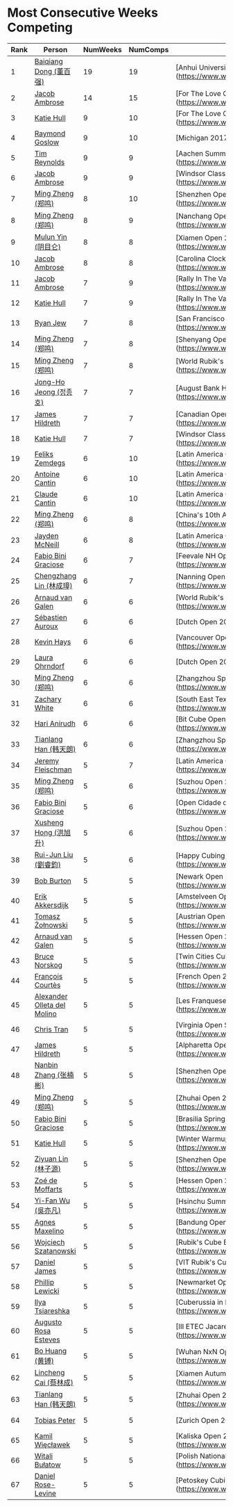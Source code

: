 # **Most Consecutive Weeks Competing**

|Rank|Person|NumWeeks|NumComps|StartComp|EndComp
|--|--|--|--|--|--|
|1|[Baiqiang Dong (董百强)](https://www.worldcubeassociation.org/persons/2008DONG06)|19|19|[Anhui University Smart Open 2017](https://www.worldcubeassociation.org/competitions/AnhuiUniversitySmartOpen2017|[World Rubik's Cube Championship 2017](https://www.worldcubeassociation.org/competitions/WC2017
|2|[Jacob Ambrose](https://www.worldcubeassociation.org/persons/2010AMBR01)|14|15|[For The Love Of Cubing 2017](https://www.worldcubeassociation.org/competitions/ForTheLoveOfCubing2017|[Crossroads Cubing Spring 2017](https://www.worldcubeassociation.org/competitions/CrossroadsCubingSpring2017
|3|[Katie Hull](https://www.worldcubeassociation.org/persons/2010HULL01)|9|10|[For The Love Of Cubing 2017](https://www.worldcubeassociation.org/competitions/ForTheLoveOfCubing2017|[Rocket City 2017](https://www.worldcubeassociation.org/competitions/RocketCity2017
|4|[Raymond Goslow](https://www.worldcubeassociation.org/persons/2014GOSL01)|9|10|[Michigan 2017](https://www.worldcubeassociation.org/competitions/Michigan2017|[FMC Americas 2017](https://www.worldcubeassociation.org/competitions/FMCAmericas2017
|5|[Tim Reynolds](https://www.worldcubeassociation.org/persons/2005REYN01)|9|9|[Aachen Summer Open 2012](https://www.worldcubeassociation.org/competitions/AachenSummer2012|[St. Joseph's College Summer 2012](https://www.worldcubeassociation.org/competitions/SJCSummer2012
|6|[Jacob Ambrose](https://www.worldcubeassociation.org/persons/2010AMBR01)|9|9|[Windsor Classic 2017](https://www.worldcubeassociation.org/competitions/WindsorClassic2017|[Michigan 2017](https://www.worldcubeassociation.org/competitions/Michigan2017
|7|[Ming Zheng (郑鸣)](https://www.worldcubeassociation.org/persons/2009ZHEN11)|8|10|[Shenzhen Open 2015](https://www.worldcubeassociation.org/competitions/ShenzhenOpen2015|[Shanghai Summer Open 2015](https://www.worldcubeassociation.org/competitions/ShanghaiSummerOpen2015
|8|[Ming Zheng (郑鸣)](https://www.worldcubeassociation.org/persons/2009ZHEN11)|8|9|[Nanchang Open 2016](https://www.worldcubeassociation.org/competitions/NanchangOpen2016|[Singapore 333 Cube Competition 2016](https://www.worldcubeassociation.org/competitions/Singapore3332016
|9|[Mulun Yin (阴目仑)](https://www.worldcubeassociation.org/persons/2009YINM01)|8|8|[Xiamen Open 2017](https://www.worldcubeassociation.org/competitions/XiamenOpen2017|[Quanzhou Open 2017](https://www.worldcubeassociation.org/competitions/QuanzhouOpen2017
|10|[Jacob Ambrose](https://www.worldcubeassociation.org/persons/2010AMBR01)|8|8|[Carolina Clock 'Stravaganza 2017](https://www.worldcubeassociation.org/competitions/CarolinaClockStravaganza2017|[Grind City 2018](https://www.worldcubeassociation.org/competitions/GrindCity2018
|11|[Jacob Ambrose](https://www.worldcubeassociation.org/persons/2010AMBR01)|7|9|[Rally In The Valley 2017](https://www.worldcubeassociation.org/competitions/RallyInTheValley2017|[FMC Americas 2017](https://www.worldcubeassociation.org/competitions/FMCAmericas2017
|12|[Katie Hull](https://www.worldcubeassociation.org/persons/2010HULL01)|7|9|[Rally In The Valley 2017](https://www.worldcubeassociation.org/competitions/RallyInTheValley2017|[FMC Americas 2017](https://www.worldcubeassociation.org/competitions/FMCAmericas2017
|13|[Ryan Jew](https://www.worldcubeassociation.org/persons/2008JEWR01)|7|8|[San Francisco Bay Open 2017](https://www.worldcubeassociation.org/competitions/SanFranciscoBayOpen2017|[Berkeley Fall 2017](https://www.worldcubeassociation.org/competitions/BerkeleyFall2017
|14|[Ming Zheng (郑鸣)](https://www.worldcubeassociation.org/persons/2009ZHEN11)|7|8|[Shenyang Open 2016](https://www.worldcubeassociation.org/competitions/ShenyangOpen2016|[Fuzhou Open 2016](https://www.worldcubeassociation.org/competitions/FuzhouOpen2016
|15|[Ming Zheng (郑鸣)](https://www.worldcubeassociation.org/persons/2009ZHEN11)|7|8|[World Rubik's Cube Championship 2017](https://www.worldcubeassociation.org/competitions/WC2017|[Hong Kong Open 2017](https://www.worldcubeassociation.org/competitions/HongKongOpen2017
|16|[Jong-Ho Jeong (정종호)](https://www.worldcubeassociation.org/persons/2008JONG03)|7|7|[August Bank Holiday Competition 2015](https://www.worldcubeassociation.org/competitions/AugustBankHolidayCompetition2015|[Korean KAIST Style 2015](https://www.worldcubeassociation.org/competitions/KoreanKAISTstyle2015
|17|[James Hildreth](https://www.worldcubeassociation.org/persons/2009HILD01)|7|7|[Canadian Open 2015](https://www.worldcubeassociation.org/competitions/CanadianOpen2015|[Great Lakes Cubing Competition 2015](https://www.worldcubeassociation.org/competitions/GreatLakes2015
|18|[Katie Hull](https://www.worldcubeassociation.org/persons/2010HULL01)|7|7|[Windsor Classic 2017](https://www.worldcubeassociation.org/competitions/WindsorClassic2017|[Classic City Summer 2017](https://www.worldcubeassociation.org/competitions/ClassicCitySummer2017
|19|[Feliks Zemdegs](https://www.worldcubeassociation.org/persons/2009ZEMD01)|6|10|[Latin America Cubing Tour - Santiago 2017](https://www.worldcubeassociation.org/competitions/LatAmTourSantiago2017|[World Rubik's Cube Championship 2017](https://www.worldcubeassociation.org/competitions/WC2017
|20|[Antoine Cantin](https://www.worldcubeassociation.org/persons/2010CANT02)|6|10|[Latin America Cubing Tour - Santiago 2017](https://www.worldcubeassociation.org/competitions/LatAmTourSantiago2017|[World Rubik's Cube Championship 2017](https://www.worldcubeassociation.org/competitions/WC2017
|21|[Claude Cantin](https://www.worldcubeassociation.org/persons/2012CANT01)|6|10|[Latin America Cubing Tour - Santiago 2017](https://www.worldcubeassociation.org/competitions/LatAmTourSantiago2017|[World Rubik's Cube Championship 2017](https://www.worldcubeassociation.org/competitions/WC2017
|22|[Ming Zheng (郑鸣)](https://www.worldcubeassociation.org/persons/2009ZHEN11)|6|8|[China's 10th Anniversary Championship 2017](https://www.worldcubeassociation.org/competitions/China10years2017|[Zhongshan Open 2017](https://www.worldcubeassociation.org/competitions/ZhongshanOpen2017
|23|[Jayden McNeill](https://www.worldcubeassociation.org/persons/2012MCNE01)|6|8|[Latin America Cubing Tour - Santiago 2017](https://www.worldcubeassociation.org/competitions/LatAmTourSantiago2017|[World Rubik's Cube Championship 2017](https://www.worldcubeassociation.org/competitions/WC2017
|24|[Fabio Bini Graciose](https://www.worldcubeassociation.org/persons/2010GRAC02)|6|7|[Feevale NH Open 2017](https://www.worldcubeassociation.org/competitions/FeevaleNHOpen2017|[Porto Alegre Open 2017](https://www.worldcubeassociation.org/competitions/PortoAlegreOpen2017
|25|[Chengzhang Lin (林成璋)](https://www.worldcubeassociation.org/persons/2013LINC02)|6|7|[Nanning Open 2013](https://www.worldcubeassociation.org/competitions/NanningOpen2013|[Wuxi Open 2013](https://www.worldcubeassociation.org/competitions/WuxiOpen2013
|26|[Arnaud van Galen](https://www.worldcubeassociation.org/persons/2006GALE01)|6|6|[World Rubik's Cube Championship 2011](https://www.worldcubeassociation.org/competitions/WC2011|[Spols Open 2011](https://www.worldcubeassociation.org/competitions/SpolsOpen2011
|27|[Sébastien Auroux](https://www.worldcubeassociation.org/persons/2008AURO01)|6|6|[Dutch Open 2013](https://www.worldcubeassociation.org/competitions/DutchOpen2013|[German Nationals 2013](https://www.worldcubeassociation.org/competitions/GermanNationals2013
|28|[Kevin Hays](https://www.worldcubeassociation.org/persons/2009HAYS01)|6|6|[Vancouver Open Summer 2017](https://www.worldcubeassociation.org/competitions/VancouverOpenSummer2017|[World Rubik's Cube Championship 2017](https://www.worldcubeassociation.org/competitions/WC2017
|29|[Laura Ohrndorf](https://www.worldcubeassociation.org/persons/2009OHRN01)|6|6|[Dutch Open 2013](https://www.worldcubeassociation.org/competitions/DutchOpen2013|[German Nationals 2013](https://www.worldcubeassociation.org/competitions/GermanNationals2013
|30|[Ming Zheng (郑鸣)](https://www.worldcubeassociation.org/persons/2009ZHEN11)|6|6|[Zhangzhou Spring 2017](https://www.worldcubeassociation.org/competitions/ZhangzhouSpring2017|[Nanning Open 2017](https://www.worldcubeassociation.org/competitions/NanningOpen2017
|31|[Zachary White](https://www.worldcubeassociation.org/persons/2010WHIT05)|6|6|[South East Texas Open 2018](https://www.worldcubeassociation.org/competitions/SouthEastTexasOpen2018|[Odd Cubing Day 2018](https://www.worldcubeassociation.org/competitions/OddCubingDay2018
|32|[Hari Anirudh](https://www.worldcubeassociation.org/persons/2013ANIR01)|6|6|[Bit Cube Open 2017](https://www.worldcubeassociation.org/competitions/BitCubeOpen2017|[Tathva Cube Open 2017](https://www.worldcubeassociation.org/competitions/TathvaCubeOpen2017
|33|[Tianlang Han (韩天朗)](https://www.worldcubeassociation.org/persons/2014HANT01)|6|6|[Zhangzhou Spring 2017](https://www.worldcubeassociation.org/competitions/ZhangzhouSpring2017|[Xiamen Open 2017](https://www.worldcubeassociation.org/competitions/XiamenOpen2017
|34|[Jeremy Fleischman](https://www.worldcubeassociation.org/persons/2005FLEI01)|5|7|[Latin America Cubing Tour - Cochabamba 2017](https://www.worldcubeassociation.org/competitions/LatinAmericaCubingTourCochab2017|[World Rubik's Cube Championship 2017](https://www.worldcubeassociation.org/competitions/WC2017
|35|[Ming Zheng (郑鸣)](https://www.worldcubeassociation.org/persons/2009ZHEN11)|5|6|[Suzhou Open 2014](https://www.worldcubeassociation.org/competitions/SuzhouOpen2014|[Cross-strait Cubing Exchange 2014](https://www.worldcubeassociation.org/competitions/CrossstraitCubing2014
|36|[Fabio Bini Graciose](https://www.worldcubeassociation.org/persons/2010GRAC02)|5|6|[Open Cidade da Criança 2016](https://www.worldcubeassociation.org/competitions/OpenCidadedaCrianca2016|[Capivara 2016](https://www.worldcubeassociation.org/competitions/Capivara2016
|37|[Xusheng Hong (洪旭升)](https://www.worldcubeassociation.org/persons/2010HONG07)|5|6|[Suzhou Open 2014](https://www.worldcubeassociation.org/competitions/SuzhouOpen2014|[Cross-strait Cubing Exchange 2014](https://www.worldcubeassociation.org/competitions/CrossstraitCubing2014
|38|[Rui-Jun Liu (劉睿鈞)](https://www.worldcubeassociation.org/persons/2011LIUR02)|5|6|[Happy Cubing Taiwan 2016](https://www.worldcubeassociation.org/competitions/HappyCubingTaiwan2016|[Arnold Classic Asia 2016](https://www.worldcubeassociation.org/competitions/ACARO2016
|39|[Bob Burton](https://www.worldcubeassociation.org/persons/2003BURT01)|5|5|[Newark Open 2008](https://www.worldcubeassociation.org/competitions/NewarkOpen2008|[Carnegie Mellon Fall 2008](https://www.worldcubeassociation.org/competitions/CarnegieMellonFall2008
|40|[Erik Akkersdijk](https://www.worldcubeassociation.org/persons/2005AKKE01)|5|5|[Amstelveen Open 2011](https://www.worldcubeassociation.org/competitions/AmstelveenOpen2011|[Cachan Open 2011](https://www.worldcubeassociation.org/competitions/CachanOpen2011
|41|[Tomasz Żołnowski](https://www.worldcubeassociation.org/persons/2005ZOLN01)|5|5|[Austrian Open 2010](https://www.worldcubeassociation.org/competitions/AustrianOpen2010|[Polish Nationals 2010](https://www.worldcubeassociation.org/competitions/PolishNationals2010
|42|[Arnaud van Galen](https://www.worldcubeassociation.org/persons/2006GALE01)|5|5|[Hessen Open 2012](https://www.worldcubeassociation.org/competitions/HessenOpen2012|[Twente Open 2012](https://www.worldcubeassociation.org/competitions/TwenteOpen2012
|43|[Bruce Norskog](https://www.worldcubeassociation.org/persons/2006NORS01)|5|5|[Twin Cities Cubing Classic 2009](https://www.worldcubeassociation.org/competitions/TwinCities2009|[Ohio Open 2009](https://www.worldcubeassociation.org/competitions/OhioOpen2009
|44|[François Courtès](https://www.worldcubeassociation.org/persons/2008COUR01)|5|5|[French Open 2011](https://www.worldcubeassociation.org/competitions/FrenchOpen2011|[Danish Open 2011](https://www.worldcubeassociation.org/competitions/DanishOpen2011
|45|[Alexander Olleta del Molino](https://www.worldcubeassociation.org/persons/2008OLLE01)|5|5|[Les Franqueses Open 2017](https://www.worldcubeassociation.org/competitions/LesFranquesesOpen2017|[Iruña Open 2017](https://www.worldcubeassociation.org/competitions/IrunaOpen2017
|46|[Chris Tran](https://www.worldcubeassociation.org/persons/2008TRAN02)|5|5|[Virginia Open Spring 2016](https://www.worldcubeassociation.org/competitions/VirginiaOpenSpring2016|[MIT Spring 2016](https://www.worldcubeassociation.org/competitions/MITSpring2016
|47|[James Hildreth](https://www.worldcubeassociation.org/persons/2009HILD01)|5|5|[Alpharetta Open 2016](https://www.worldcubeassociation.org/competitions/AlpharettaOpen2016|[Minnesota Cube Melt 2016](https://www.worldcubeassociation.org/competitions/MinnesotaCubeMelt2016
|48|[Nanbin Zhang (张楠彬)](https://www.worldcubeassociation.org/persons/2009ZHAN52)|5|5|[Shenzhen Open 2015](https://www.worldcubeassociation.org/competitions/ShenzhenOpen2015|[Wuxi Open 2015](https://www.worldcubeassociation.org/competitions/WuxiOpen2015
|49|[Ming Zheng (郑鸣)](https://www.worldcubeassociation.org/persons/2009ZHEN11)|5|5|[Zhuhai Open 2017](https://www.worldcubeassociation.org/competitions/ZhuhaiOpen2017|[Beijing Open 2017](https://www.worldcubeassociation.org/competitions/BeijingOpen2017
|50|[Fabio Bini Graciose](https://www.worldcubeassociation.org/persons/2010GRAC02)|5|5|[Brasilia Spring 2015](https://www.worldcubeassociation.org/competitions/BrasiliaSpring2015|[Fortaleza Open 2015](https://www.worldcubeassociation.org/competitions/FortalezaOpen2015
|51|[Katie Hull](https://www.worldcubeassociation.org/persons/2010HULL01)|5|5|[Winter Warmup 2018](https://www.worldcubeassociation.org/competitions/WinterWarmup2018|[Grind City 2018](https://www.worldcubeassociation.org/competitions/GrindCity2018
|52|[Ziyuan Lin (林子源)](https://www.worldcubeassociation.org/persons/2010LINZ03)|5|5|[Shenzhen Open 2015](https://www.worldcubeassociation.org/competitions/ShenzhenOpen2015|[Wuxi Open 2015](https://www.worldcubeassociation.org/competitions/WuxiOpen2015
|53|[Zoé de Moffarts](https://www.worldcubeassociation.org/persons/2010MOFF02)|5|5|[Hessen Open 2012](https://www.worldcubeassociation.org/competitions/HessenOpen2012|[Twente Open 2012](https://www.worldcubeassociation.org/competitions/TwenteOpen2012
|54|[Yi-Fan Wu (吳亦凡)](https://www.worldcubeassociation.org/persons/2010WUIF01)|5|5|[Hsinchu Summer Open 2015](https://www.worldcubeassociation.org/competitions/HsinchuSummerOpen2015|[Twisting Fingers in New Taipei City 2015](https://www.worldcubeassociation.org/competitions/TwistingFingers2015
|55|[Agnes Maxelino](https://www.worldcubeassociation.org/persons/2011MAXE01)|5|5|[Bandung Open 2012](https://www.worldcubeassociation.org/competitions/BandungOpen2012|[Surabaya Cube Day 2012](https://www.worldcubeassociation.org/competitions/SurabayaCubeDay2012
|56|[Wojciech Szatanowski](https://www.worldcubeassociation.org/persons/2011SZAT01)|5|5|[Rubik's Cube European Championships 2014](https://www.worldcubeassociation.org/competitions/Euro2014|[Big Cube Krasnik 2014](https://www.worldcubeassociation.org/competitions/BigCubeKrasnik2014
|57|[Daniel James](https://www.worldcubeassociation.org/persons/2012JAME04)|5|5|[VIT Rubik's Cube Challenge 2017](https://www.worldcubeassociation.org/competitions/VITRubiksCubeChallenge2017|[Indian Cube Challenge 2017](https://www.worldcubeassociation.org/competitions/IndianCubeChallenge2017
|58|[Phillip Lewicki](https://www.worldcubeassociation.org/persons/2012LEWI01)|5|5|[Newmarket Open 2017](https://www.worldcubeassociation.org/competitions/NewmarketOpen2017|[World Rubik's Cube Championship 2017](https://www.worldcubeassociation.org/competitions/WC2017
|59|[Ilya Tsiareshka](https://www.worldcubeassociation.org/persons/2012TERE01)|5|5|[Cuberussia in MSK 2017](https://www.worldcubeassociation.org/competitions/CuberussiainMSK2017|[SPB Easter Open 2017](https://www.worldcubeassociation.org/competitions/SPBEasterOpen2017
|60|[Augusto Rosa Esteves](https://www.worldcubeassociation.org/persons/2013ESTE02)|5|5|[III ETEC Jacareí 2017](https://www.worldcubeassociation.org/competitions/IIIETECJacarei2017|[II CUBIFMA 2017](https://www.worldcubeassociation.org/competitions/IICUBIFMA2017
|61|[Bo Huang (黄镈)](https://www.worldcubeassociation.org/persons/2013HUAN16)|5|5|[Wuhan NxN Open 2017](https://www.worldcubeassociation.org/competitions/WuhanNxNOpen2017|[Chaozhou Open 2017](https://www.worldcubeassociation.org/competitions/ChaozhouOpen2017
|62|[Lincheng Cai (蔡林成)](https://www.worldcubeassociation.org/persons/2014CAIL01)|5|5|[Xiamen Autumn 2017](https://www.worldcubeassociation.org/competitions/XiamenAutumn2017|[Nanchang Open 2017](https://www.worldcubeassociation.org/competitions/NanchangOpen2017
|63|[Tianlang Han (韩天朗)](https://www.worldcubeassociation.org/persons/2014HANT01)|5|5|[Zhuhai Open 2017](https://www.worldcubeassociation.org/competitions/ZhuhaiOpen2017|[Beijing Open 2017](https://www.worldcubeassociation.org/competitions/BeijingOpen2017
|64|[Tobias Peter](https://www.worldcubeassociation.org/persons/2014PETE03)|5|5|[Zurich Open 2017](https://www.worldcubeassociation.org/competitions/ZurichOpen2017|[Suisse Toy Fast Fingers 2017](https://www.worldcubeassociation.org/competitions/SuisseToyFastFingers2017
|65|[Kamil Więcławek](https://www.worldcubeassociation.org/persons/2014WICA01)|5|5|[Kaliska Open 2014](https://www.worldcubeassociation.org/competitions/KaliskaOpen2014|[PLS Gdańsk 2014](https://www.worldcubeassociation.org/competitions/PLSGdansk2014
|66|[Witali Bułatow](https://www.worldcubeassociation.org/persons/2015BUAT01)|5|5|[Polish Nationals 2017](https://www.worldcubeassociation.org/competitions/PolishNationals2017|[CFL Santa Claus Cube Race 2017](https://www.worldcubeassociation.org/competitions/CFLSantaClausCubeRace2017
|67|[Daniel Rose-Levine](https://www.worldcubeassociation.org/persons/2015ROSE01)|5|5|[Petoskey Cubing 2016](https://www.worldcubeassociation.org/competitions/PetoskeyCubing2016|[Fantastic Manhattan Competition 2016](https://www.worldcubeassociation.org/competitions/FantasticManhattan2016
